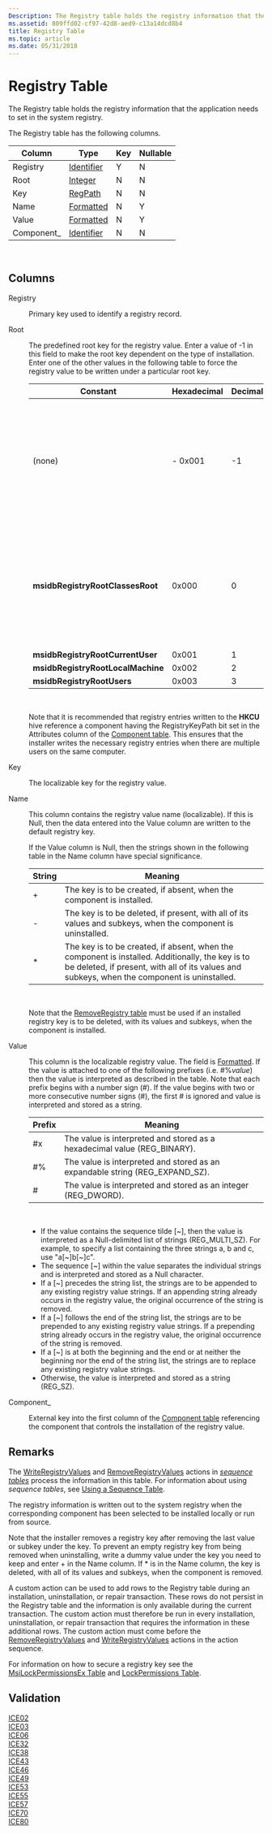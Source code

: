 ```yaml
---
Description: The Registry table holds the registry information that the application needs to set in the system registry.
ms.assetid: 809ffd02-cf97-42d8-aed9-c13a14dcd8b4
title: Registry Table
ms.topic: article
ms.date: 05/31/2018
---
```


# Registry Table

The Registry table holds the registry information that the application needs to set in the system registry.

The Registry table has the following columns.



| Column      | Type                         | Key | Nullable |
|-------------|------------------------------|-----|----------|
| Registry    | [Identifier](identifier.md) | Y   | N        |
| Root        | [Integer](integer.md)       | N   | N        |
| Key         | [RegPath](regpath.md)       | N   | N        |
| Name        | [Formatted](formatted.md)   | N   | Y        |
| Value       | [Formatted](formatted.md)   | N   | Y        |
| Component\_ | [Identifier](identifier.md) | N   | N        |



 

## Columns

<dl> <dt>

<span id="Registry"></span><span id="registry"></span><span id="REGISTRY"></span>Registry
</dt> <dd>

Primary key used to identify a registry record.

</dd> <dt>

<span id="Root"></span><span id="root"></span><span id="ROOT"></span>Root
</dt> <dd>

The predefined root key for the registry value. Enter a value of -1 in this field to make the root key dependent on the type of installation. Enter one of the other values in the following table to force the registry value to be written under a particular root key.



| Constant                          | Hexadecimal | Decimal | Root key                                                                                                                                                                                                                                                                                                                                     |
|-----------------------------------|-------------|---------|----------------------------------------------------------------------------------------------------------------------------------------------------------------------------------------------------------------------------------------------------------------------------------------------------------------------------------------------|
| (none)                            | \- 0x001    | -1      | If this is a per-user installation, the registry value is written under **HKEY\_CURRENT\_USER**. If this is a per-machine installation, the registry value is written under **HKEY\_LOCAL\_MACHINE**. Note that a per-machine installation is specified by setting the [**ALLUSERS**](allusers.md) property to 1.<br/>                |
| **msidbRegistryRootClassesRoot**  | 0x000       | 0       | **HKEY\_CLASSES\_ROOT**The installer writes or removes the value from the **HKCU\\Software\\Classes** hive during installation in the per-user [installation context](installation-context.md).<br/> The installer writes or removes the value from the **HKLM\\Software\\Classes** hive during per-machine installations.<br/> |
| **msidbRegistryRootCurrentUser**  | 0x001       | 1       | **HKEY\_CURRENT\_USER**                                                                                                                                                                                                                                                                                                                      |
| **msidbRegistryRootLocalMachine** | 0x002       | 2       | **HKEY\_LOCAL\_MACHINE**                                                                                                                                                                                                                                                                                                                     |
| **msidbRegistryRootUsers**        | 0x003       | 3       | **HKEY\_USERS**                                                                                                                                                                                                                                                                                                                              |



 

Note that it is recommended that registry entries written to the **HKCU** hive reference a component having the RegistryKeyPath bit set in the Attributes column of the [Component table](component-table.md). This ensures that the installer writes the necessary registry entries when there are multiple users on the same computer.

</dd> <dt>

<span id="Key"></span><span id="key"></span><span id="KEY"></span>Key
</dt> <dd>

The localizable key for the registry value.

</dd> <dt>

<span id="Name"></span><span id="name"></span><span id="NAME"></span>Name
</dt> <dd>

This column contains the registry value name (localizable). If this is Null, then the data entered into the Value column are written to the default registry key.

If the Value column is Null, then the strings shown in the following table in the Name column have special significance.



| String | Meaning                                                                                                                                                                                          |
|--------|--------------------------------------------------------------------------------------------------------------------------------------------------------------------------------------------------|
| \+     | The key is to be created, if absent, when the component is installed.                                                                                                                            |
| \-     | The key is to be deleted, if present, with all of its values and subkeys, when the component is uninstalled.                                                                                     |
| \*     | The key is to be created, if absent, when the component is installed. Additionally, the key is to be deleted, if present, with all of its values and subkeys, when the component is uninstalled. |



 

Note that the [RemoveRegistry table](removeregistry-table.md) must be used if an installed registry key is to be deleted, with its values and subkeys, when the component is installed.

</dd> <dt>

<span id="Value"></span><span id="value"></span><span id="VALUE"></span>Value
</dt> <dd>

This column is the localizable registry value. The field is [Formatted](formatted.md). If the value is attached to one of the following prefixes (i.e. \#%*value*) then the value is interpreted as described in the table. Note that each prefix begins with a number sign (\#). If the value begins with two or more consecutive number signs (\#), the first \# is ignored and value is interpreted and stored as a string.



| Prefix | Meaning                                                                        |
|--------|--------------------------------------------------------------------------------|
| \#x    | The value is interpreted and stored as a hexadecimal value (REG\_BINARY).      |
| \#%    | The value is interpreted and stored as an expandable string (REG\_EXPAND\_SZ). |
| \#     | The value is interpreted and stored as an integer (REG\_DWORD).                |



 

-   If the value contains the sequence tilde \[~\], then the value is interpreted as a Null-delimited list of strings (REG\_MULTI\_SZ). For example, to specify a list containing the three strings a, b and c, use "a\[~\]b\[~\]c".
-   The sequence \[~\] within the value separates the individual strings and is interpreted and stored as a Null character.
-   If a \[~\] precedes the string list, the strings are to be appended to any existing registry value strings. If an appending string already occurs in the registry value, the original occurrence of the string is removed.
-   If a \[~\] follows the end of the string list, the strings are to be prepended to any existing registry value strings. If a prepending string already occurs in the registry value, the original occurrence of the string is removed.
-   If a \[~\] is at both the beginning and the end or at neither the beginning nor the end of the string list, the strings are to replace any existing registry value strings.
-   Otherwise, the value is interpreted and stored as a string (REG\_SZ).

</dd> <dt>

<span id="Component_"></span><span id="component_"></span><span id="COMPONENT_"></span>Component\_
</dt> <dd>

External key into the first column of the [Component table](component-table.md) referencing the component that controls the installation of the registry value.

</dd> </dl>

## Remarks

The [WriteRegistryValues](writeregistryvalues-action.md) and [RemoveRegistryValues](removeregistryvalues-action.md) actions in [*sequence tables*](s-gly.md) process the information in this table. For information about using *sequence tables*, see [Using a Sequence Table](using-a-sequence-table.md).

The registry information is written out to the system registry when the corresponding component has been selected to be installed locally or run from source.

Note that the installer removes a registry key after removing the last value or subkey under the key. To prevent an empty registry key from being removed when uninstalling, write a dummy value under the key you need to keep and enter + in the Name column. If \* is in the Name column, the key is deleted, with all of its values and subkeys, when the component is removed.

A custom action can be used to add rows to the Registry table during an installation, uninstallation, or repair transaction. These rows do not persist in the Registry table and the information is only available during the current transaction. The custom action must therefore be run in every installation, uninstallation, or repair transaction that requires the information in these additional rows. The custom action must come before the [RemoveRegistryValues](removeregistryvalues-action.md) and [WriteRegistryValues](writeregistryvalues-action.md) actions in the action sequence.

For information on how to secure a registry key see the [MsiLockPermissionsEx Table](msilockpermissionsex-table.md) and [LockPermissions Table](lockpermissions-table.md).

## Validation

<dl>

[ICE02](ice02.md)  
[ICE03](ice03.md)  
[ICE06](ice06.md)  
[ICE32](ice32.md)  
[ICE38](ice38.md)  
[ICE43](ice43.md)  
[ICE46](ice46.md)  
[ICE49](ice49.md)  
[ICE53](ice53.md)  
[ICE55](ice55.md)  
[ICE57](ice57.md)  
[ICE70](ice70.md)  
[ICE80](ice80.md)  
</dl>

 

 




